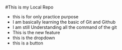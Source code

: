 #This is my Local Repo

- this is for only practice purpose
- I am basically learning the basic of Git and Github
- I am still Understanding all the command of the git
- This is the new feature
- this is the dropdown
- this is a button

